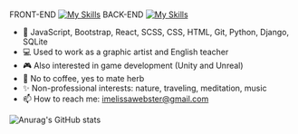 ### 


FRONT-END
[![My Skills](https://skills.thijs.gg/icons?i=javascript,bootstrap,react,scss,css,html)](https://skills.thijs.gg)
BACK-END
[![My Skills](https://skills.thijs.gg/icons?i=python,django,sqlite)](https://skills.thijs.gg)

- 🌱 JavaScript, Bootstrap, React, SCSS, CSS, HTML, Git, Python, Django, SQLite
- 💻 Used to work as a graphic artist and English teacher
- 🎮 Also interested in game development (Unity and Unreal)
- 🌿 No to coffee, yes to mate herb
- ✨ Non-professional interests: nature, traveling, meditation, music 
- 📫 How to reach me: imelissawebster@gmail.com

![Anurag's GitHub stats](https://github-readme-stats.vercel.app/api?username=melissawebster&show_icons=true&theme=prussian)<p></p>


